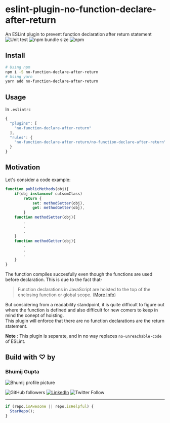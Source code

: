 # eslint-plugin-no-function-declare-after-return

An ESLint plugin to prevent function declaration after return statement  
![Unit test](https://github.com/bhumijgupta/eslint-plugin-no-function-declare-after-return/workflows/Unit%20test/badge.svg) ![npm bundle size](https://img.shields.io/bundlephobia/min/eslint-plugin-no-function-declare-after-return) ![npm](https://img.shields.io/npm/v/eslint-plugin-no-function-declare-after-return)

## Install

```bash
# Using npm
npm i -S no-function-declare-after-return
# Using yarn
yarn add no-function-declare-after-return
```

## Usage

In `.eslintrc`

```javascript
{
  "plugins": [
    "no-function-declare-after-return"
  ],
  "rules": {
    "no-function-declare-after-return/no-function-declare-after-return": 2
  }
}
```

## Motivation

Let's consider a code example:

```javascript
function publicMethods(obj){
    if(obj instanceof cutsomClass)
        return {
            set: methodSetter(obj),
            get: methodGetter(obj),
        }
    function methodSetter(obj){
        .
        .
        .
    }
    function methodGetter(obj){
        .
        .
        .
    }
}
```

The function compiles succesfully even though the functions are used before declaration. This is due to the fact that-

> Function declarations in JavaScript are hoisted to the top of the enclosing function or global scope. ([More Info](https://developer.mozilla.org/en-US/docs/Web/JavaScript/Reference/Statements/function))

But considering from a readability standpoint, it is quite difficult to figure out where the function is defined and also difficult for new comers to keep in mind the conept of hoisting.  
This plugin will enforce that there are no function declarations are the return statement.

**Note** : This plugin is separate, and in no way replaces `no-unreachable-code` of ESLint.

## Build with ♡ by

### Bhumij Gupta

<img src="https://avatars.githubusercontent.com/bhumijgupta?size=200" alt="Bhumij profile picture">

![GitHub followers](https://img.shields.io/github/followers/bhumijgupta?label=Follow&style=social) [![LinkedIn](https://img.shields.io/static/v1.svg?label=connect&message=@bhumijgupta&color=success&logo=linkedin&style=flat&logoColor=white)](https://www.linkedin.com/in/bhumijgupta/) ![Twitter Follow](https://img.shields.io/twitter/follow/bhumijgupta?style=social)

---

```javascript
if (repo.isAwesome || repo.isHelpful) {
  StarRepo();
}
```
